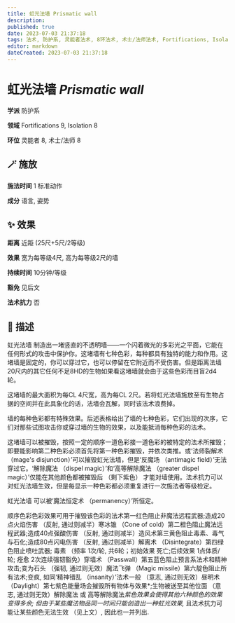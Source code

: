 ```yaml
---
title: 虹光法墙 Prismatic wall
description: 
published: true
date: 2023-07-03 21:37:18
tags: 法术, 防护系, 灵能者法术, 8环法术, 术士/法师法术, Fortifications, Isolation
editor: markdown
dateCreated: 2023-07-03 21:37:18
---
```


# **虹光法墙** *Prismatic wall*

**学派** 防护系 

**领域** Fortifications 9, Isolation 8

**环位** 灵能者 8, 术士/法师 8

## 🪄 施放

**施法时间** 1 标准动作

**成分** 语言, 姿势

## ✨ 效果  

**距离** 近距 (25尺+5尺/2等级) 

**效果** 宽为每等级4尺, 高为每等级2尺的墙 

**持续时间** 10分钟/等级 

**豁免** 见后文

**法术抗力** 否

## 📖 描述

虹光法墙 制造出一堵竖直的不透明墙——一个闪着微光的多彩光之平面，它能在任何形式的攻击中保护你。这堵墙有七种色彩，每种都具有独特的能力和作用。这堵墙是固定的，你可以穿过它，也可以停留在它附近而不受伤害。但是距离法墙20尺内的其它任何不足8HD的生物如果看这堵墙就会由于这些色彩而目盲2d4轮。

这堵墙的最大面积为每CL 4尺宽，高为每CL 2尺。若将虹光法墙施放至有生物占据的空间并在此具象化的话，法墙会瓦解，同时该法术浪费掉。

墙的每种色彩都有特殊效果。后述表格给出了墙的七种色彩，它们出现的次序，它们对那些试图攻击你或穿过墙的生物的效果，以及能抵消每种色彩的法术。

这堵墙可以被摧毁，按照一定的顺序一道色彩接一道色彩的被特定的法术所摧毁；即要能影响第二种色彩必须首先将第一种色彩摧毁，并依次类推。或‘法师裂解术 （mage's disjunction）’可以摧毁虹光法墙，但是‘反魔场 （antimagic field）’无法穿过它。‘解除魔法 （dispel magic）’和‘高等解除魔法 （greater dispel magic）’仅能在其他颜色都被摧毁后 （剩下紫色） 才能对墙使用。法术抗力可以对虹光法墙生效，但是每显示一种色彩都必须重复进行一次施法者等级检定。

虹光法墙 可以被‘魔法恒定术 （permanency）’所恒定。

 顺序色彩色彩效果可用于摧毁该色彩的法术第一红色阻止非魔法远程武器;造成20点火焰伤害 （反射, 通过则减半）寒冰锥 （Cone of cold）第二橙色阻止魔法远程武器;造成40点强酸伤害 （反射, 通过则减半）造风术第三黄色阻止毒素、毒气与石化;造成80点闪电伤害 （反射, 通过则减半）解离术 （Disintegrate）第四绿色阻止喷吐武器; 毒素 （频率 1次/轮, 共6轮；初始效果 死亡;后续效果 1点体质/轮; 痊愈 2次连续强韧豁免）穿墙术 （Passwall）第五蓝色阻止预言系法术和精神攻击;变为石头 （强韧, 通过则无效）魔法飞弹 （Magic missile）第六靛色阻止所有法术;变疯, 如同‘精神错乱 （insanity）’法术一般 （意志, 通过则无效）昼明术 （Daylight）第七紫色能量场会摧毁所有物体与效果*;生物被送至其他位面 （意志, 通过则无效）解除魔法 或 高等解除魔法*紫色效果会使得其他六种颜色的效果变得多余; 但由于某些魔法物品同一时间只能创造出一种虹光效果,* 且法术抗力可能让某些颜色无法生效 （见上文）, 因此也一并列出. 
    